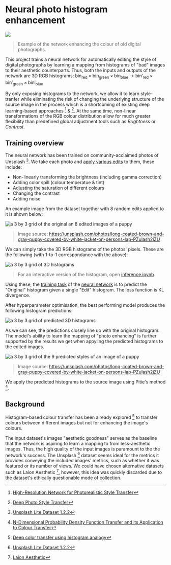 # Neural photo histogram enhancement

![](./assets/example-results.jpg)

> Example of the network enhancing the colour of old digital photographs.

This project trains a neural network for automatically editing the style of digital photographs by learning a mapping from histograms of "bad" images to their aesthetic counterparts. Thus, both the inputs and outputs of the network are 3D RGB histograms: $`\text{bin}_{\text{red}} \times \text{bin}_{\text{green}} \times \text{bin}_{\text{blue}} \to \text{bin}'_{\text{red}} \times \text{bin}'_{\text{green}} \times \text{bin}'_{\text{blue}}`$

By only exposing histograms to the network, we allow it to learn style-tranfer while eliminating the risk of changing the underlying structure of the source image in the process which is a shortcoming of existing deep learning-based approaches [^1] & [^2]. At the same time, non-linear transformations of the RGB colour distribution allow for much greater flexibility than predefined global adjustment tools such as _Brightness_ or _Contrast_.

## Training overview

The neural network has been trained on community-acclaimed photos of Unsplash [^3]. We take each photo and [apply various edits](./src/operations/random_edit.py) to them, these include:

- Non-linearly transforming the brightness (including gamma correction)
- Adding color spill (colour temperatue & tint)
- Adjusting the saturation of different colours
- Changing the contrast
- Adding noise

An example image from the dataset together with 8 random edits applied to it is shown below:

![a 3 by 3 grid of the original an 8 edited images of a puppy](./assets/input-photos.jpg)

> Image source: https://unsplash.com/photos/long-coated-brown-and-gray-puppy-covered-by-white-jacket-on-persons-lap-PZuIash2jZU

We can simply take the 3D RGB histograms of the photos' pixels. These are the following (with 1-to-1 correspondance with the above):

![a 3 by 3 grid of 3D histograms](./assets/input-histograms.jpg)

> For an interactive version of the histogram, open [inference.ipynb](./src/inference.ipynb).

Using these, the [training task](./src/training/train.py) of the [neural network](./src/models/histogram_net.py) is to predict the "Original" histogram given a single "Edit" histogram. The loss function is KL divergence.

After hyperparameter optimisation, the best performing model produces the following histogram predictions:

![a 3 by 3 grid of predicted 3D histograms](./assets/predicted-histograms.jpg)

As we can see, the predictions closely line up with the original histogram. The model's ability to learn the mapping of "photo enhancing" is further supported by the results we get when appyling the predicted histograms to the edited images.

![a 3 by 3 grid of the 9 predicted styles of an image of a puppy](./assets/predicted-photos.jpg)

> Image source: https://unsplash.com/photos/long-coated-brown-and-gray-puppy-covered-by-white-jacket-on-persons-lap-PZuIash2jZU

We apply the predicted histograms to the source image using Pitie's method [^4].

## Background

Histogram-based colour transfer has been already explored [^5] to transfer colours between different images but not for enhancing the image's colours.

The input dataset's images "aesthetic goodness" serves as the baseline that the network is aspiring to learn a mapping to from less-aesthetic images. Thus, the high quality of the input images is paramount to the the network's success. The Unsplash [^3] dataset seems ideal for the metrics it provides conveying the included images' metrics, such as whether it was featured or its number of views. We could have chosen alternative datasets such as Laion Aesthetic [^6], however, this idea was quickly discarded due to the dataset's ethically questionable mode of collection.

[^1]: [High-Resolution Network for Photorealistic Style Transfer](https://github.com/limingcv/Photorealistic-Style-Transfer)
[^2]: [Deep Photo Style Transfer](https://github.com/luanfujun/deep-photo-styletransfer)
[^3]: [Unsplash Lite Dataset 1.2.2](https://github.com/unsplash/datasets)
[^4]:
    [N-Dimensional Probability Density Function Transfer and its
    Application to Colour Transfer](https://github.com/frcs/colour-transfer/tree/master)

[^5]: [Deep color transfer using histogram analogy](https://github.com/codeslake/Color_Transfer_Histogram_Analogy)
[^6]: [Laion Aesthetic](https://laion.ai/blog/laion-aesthetics)

